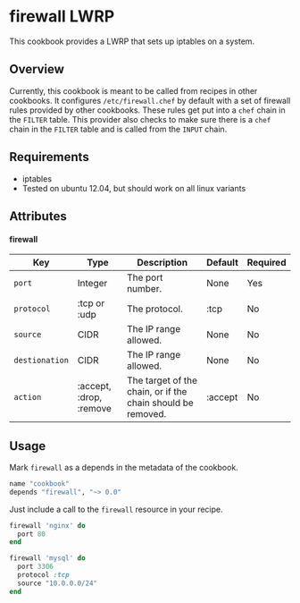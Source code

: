firewall LWRP
=============
This cookbook provides a LWRP that sets up iptables on a system.

Overview
--------
Currently, this cookbook is meant to be called from recipes in other cookbooks. It configures `/etc/firewall.chef` by default with a set of firewall rules provided by other cookbooks. These rules get put into a `chef` chain in the `FILTER` table. This provider also checks to make sure there is a `chef` chain in the `FILTER` table and is called from the `INPUT` chain.

Requirements
------------
- iptables
- Tested on ubuntu 12.04, but should work on all linux variants

Attributes
----------

#### firewall

| Key            | Type                    | Description                                                 | Default | Required |
|----------------|-------------------------|-------------------------------------------------------------|---------|----------|
| `port`         | Integer                 | The port number.                                            | None    | Yes      |
| `protocol`     | :tcp or :udp            | The protocol.                                               | :tcp    | No       |
| `source`       | CIDR                    | The IP range allowed.                                       | None    | No       |
| `destionation` | CIDR                    | The IP range allowed.                                       | None    | No       |
| `action`       | :accept, :drop, :remove | The target of the chain, or if the chain should be removed. | :accept | No       |

Usage
-----
Mark `firewall` as a depends in the metadata of the cookbook.

```ruby
name "cookbook"
depends "firewall", "~> 0.0"
```

Just include a call to the `firewall` resource in your recipe.

```ruby
firewall 'nginx' do
  port 80
end
```

```ruby
firewall 'mysql' do
  port 3306
  protocol :tcp
  source "10.0.0.0/24"
end
```


